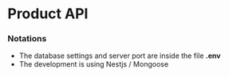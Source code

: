 # Product API

### Notations

- The database settings and server port  are inside the file **.env**
- The development is using Nestjs / Mongoose
